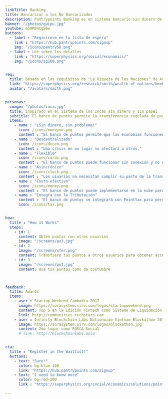 ```yaml
---
linkTitle: Banking
title: Bancarizar a los No Bancarizados
description: Pantrypoints Banking es un sistema bancario sin dinero de bajo costo que circula en la economía no atendida por el sistema financiero
banner: "/photos/quipu.jpg"
youtube: 6b9R04CgS6w
buttons:
  - label : "Regístrese en la lista de espera"
    link : "https://hub.pantrypoints.com/signup"
    img: "/icons/pantry50.png"
  - label : Lee sobre los detalles
    link : "https://superphysics.org/social/economics/"
    img: "/icons/sp100.png"


req:
  title: Basado en los requisitos de "La Riqueza de las Naciones" de Adam Smith
  link: "https://superphysics.org/research/smith/wealth-of-nations/book-2/chapter-3c"
  avatar: "/avatars/smith.png"


personas:
  image: "/photos/inca.jpg"
  title: Inspirado en el sistema de los Incas sin dinero y sin papel
  subtitle: El banco de puntos permite la transferencia regulada de puntos entre usuarios
  items:
    - name : "¡Sin dinero, sin problema!"
      icon: /icons/moneyno.png
      content : "El banco de puntos permite que las economías funcionen incluso después de un colapso financiero total"
    - name : "Descentralizado"
      icon: /icons/decen.png    
      content : "Una crisis en un lugar no afectará a otros."
    - name : "Flexible"
      icon: /icons/cards.png
      content : "El banco de puntos puede funcionar sin conexión y no utiliza blockchain"
    - name : "Asincrónico"
      icon: /icons/clock.png
      content : "Los usuarios no necesitan cumplir su parte de la transacción de inmediato"      
    - name : "Costo-efectivo"
      icon: /icons/money.png
      content : "El banco de puntos puede implementarse en la nube para reducir costos"
    - name : "Integra con la Tributación"
      content : "El banco de puntos se integrará con Pointtax para permitir el pago de impuestos en especie"
      icon: /icons/tax.png


how:
  title : "How it Works"  
  steps:
    - id: 1
      content: Obtén puntos con otros usuarios
      image: "/screens/po3.jpg"
    - id: 2 
      image: "/screens/xfer.png"
      content: Transfiere tus puntos a otros usuarios para obtener acceso a sus bienes y servicios
    - id: 3
      image: "/screens/po1.jpg"
      content: Usa tus puntos como de costumbre 



feedback:
  title: Awards
  items:
    - user : Startup Weekend Cambodia 2017
      image: https://sorasystem.sirv.com/logos/startupweekend.png
      content: Top 5 en la Edición Fintech como Sistema de Liquidación de Deudas
      link: http://communities.techstars.com
    - user : Infinity Blockchain Labs Nationwide Vietnam Blockathon 2017
      image: https://sorasystem.sirv.com/logos/blockathon.jpg
      content: 2do lugar como ROSCA Social
      # link: http://blockchainlabs.asia


cta:
  title : "Register in the Waitlist!"
  buttons:
    - text: "Sure!"
      color: bg-blue-100
      link: "https://hub.pantrypoints.com/signup"
    - text: "I need to know more"
      color: bg-red-100    
      link : "https://superphysics.org/social/economics/solutions/points-banking"

---
```

